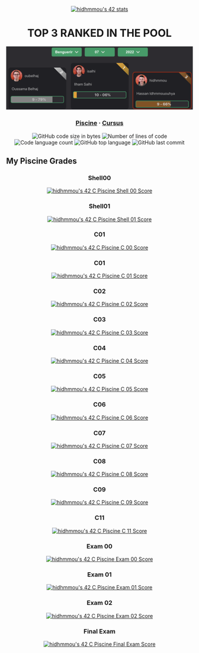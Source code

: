 <p align="center">
	<a href="https://github.com/ft-killua"><img src="https://badge42.vercel.app/api/v2/cl9d5ri2i00210gmlhhorlng9/stats?cursusId=9&coalitionId=piscine" 	alt="hidhmmou's 42 stats" /></a>
</p>

<h1 align="center">
	TOP 3 RANKED IN THE POOL
</h1>

![1337](https://github.com/ft-killua/1337/blob/main/imgs/top%203%20pool%2007:08:2022%20benguerir.png)

<h3 align="center">
	<a href="https://github.com/ft-killua/1337/tree/main/piscine-2022">Piscine</a>
	<span> · </span>
	<a href="https://github.com/ft-killua/1337/tree/main/42cursus">Cursus</a>
</h3>

<p align="center">
	<img alt="GitHub code size in bytes" src="https://img.shields.io/github/languages/code-size/achrafelkhnissi/1337?color=blueviolet" />
	<img alt="Number of lines of code" src="https://img.shields.io/tokei/lines/github/achrafelkhnissi/1337?color=blueviolet" />
	<img alt="Code language count" src="https://img.shields.io/github/languages/count/achrafelkhnissi/1337?color=blue" />
	<img alt="GitHub top language" src="https://img.shields.io/github/languages/top/achrafelkhnissi/1337?color=blue" />
	<img alt="GitHub last commit" src="https://img.shields.io/github/last-commit/achrafelkhnissi/1337?color=brightgreen" />
</p>

## My Piscine Grades
<div align="center">
<h3>Shell00</h3>
<a href="https://github.com/ft-killua/1337/tree/main/piscine-2022/Shell00"><img src="https://badge42.vercel.app/api/v2/cl9d5ri2i00210gmlhhorlng9/project/2671786" alt="hidhmmou's 42 C Piscine Shell 00 Score" /></a>
<h3>Shell01</h3>
<a href="https://github.com/ft-killua/1337/tree/main/piscine-2022/Shell01"><img src="https://badge42.vercel.app/api/v2/cl9d5ri2i00210gmlhhorlng9/project/2675876" alt="hidhmmou's 42 C Piscine Shell 01 Score" /></a>
<h3>C01</h3>
<a href="https://github.com/ft-killua/1337/tree/main/piscine-2022/C00"><img src="https://badge42.vercel.app/api/v2/cl9d5ri2i00210gmlhhorlng9/project/2678399" alt="hidhmmou's 42 C Piscine C 00 Score" /></a>
<h3>C01</h3>
<a href="https://github.com/ft-killua/1337/tree/main/piscine-2022/C01"><img src="https://badge42.vercel.app/api/v2/cl9d5ri2i00210gmlhhorlng9/project/2685879" alt="hidhmmou's 42 C Piscine C 01 Score" /></a>
<h3>C02</h3>
<a href="https://github.com/ft-killua/1337/tree/main/piscine-2022/C02"><img src="https://badge42.vercel.app/api/v2/cl9d5ri2i00210gmlhhorlng9/project/2685880" alt="hidhmmou's 42 C Piscine C 02 Score" /></a>
<h3>C03</h3>
<a href="https://github.com/ft-killua/1337/tree/main/piscine-2022/C03"><img src="https://badge42.vercel.app/api/v2/cl9d5ri2i00210gmlhhorlng9/project/2689294" alt="hidhmmou's 42 C Piscine C 03 Score" /></a>
<h3>C04</h3>
<a href="https://github.com/ft-killua/1337/tree/main/piscine-2022/C04"><img src="https://badge42.vercel.app/api/v2/cl9d5ri2i00210gmlhhorlng9/project/2694444" alt="hidhmmou's 42 C Piscine C 04 Score" /></a>
<h3>C05</h3>
<a href="https://github.com/ft-killua/1337/tree/main/piscine-2022/C05"><img src="https://badge42.vercel.app/api/v2/cl9d5ri2i00210gmlhhorlng9/project/2700786" alt="hidhmmou's 42 C Piscine C 05 Score" /></a>
<h3>C06</h3>
<a href="https://github.com/ft-killua/1337/tree/main/piscine-2022/C06"><img src="https://badge42.vercel.app/api/v2/cl9d5ri2i00210gmlhhorlng9/project/2700788" alt="hidhmmou's 42 C Piscine C 06 Score" /></a>
<h3>C07</h3>
<a href="https://github.com/ft-killua/1337/tree/main/piscine-2022/C07"><img src="https://badge42.vercel.app/api/v2/cl9d5ri2i00210gmlhhorlng9/project/2706356" alt="hidhmmou's 42 C Piscine C 07 Score" /></a>
<h3>C08</h3>
<a href="https://github.com/ft-killua/1337/tree/main/piscine-2022/C08"><img src="https://badge42.vercel.app/api/v2/cl9d5ri2i00210gmlhhorlng9/project/2708546" alt="hidhmmou's 42 C Piscine C 08 Score" /></a>
<h3>C09</h3>
<a href="https://github.com/ft-killua/1337/tree/main/piscine-2022/C09"><img src="https://badge42.vercel.app/api/v2/cl9d5ri2i00210gmlhhorlng9/project/2716298" alt="hidhmmou's 42 C Piscine C 09 Score" /></a>
<h3>C11</h3>
<a href="https://github.com/ft-killua/1337/tree/main/piscine-2022/C11"><img src="https://badge42.vercel.app/api/v2/cl9d5ri2i00210gmlhhorlng9/project/2719807" alt="hidhmmou's 42 C Piscine C 11 Score" /></a>
<h3>Exam 00</h3>
<a href="https://github.com/ft-killua/1337/tree/main/piscine-2022"><img src="https://badge42.vercel.app/api/v2/cl9d5ri2i00210gmlhhorlng9/project/2675896" alt="hidhmmou's 42 C Piscine Exam 00 Score" /></a>
<h3>Exam 01</h3>
<a href="https://github.com/ft-killua/1337/tree/main/piscine-2022"><img src="https://badge42.vercel.app/api/v2/cl9d5ri2i00210gmlhhorlng9/project/2691076" alt="hidhmmou's 42 C Piscine Exam 01 Score" /></a>
<h3>Exam 02</h3>
<a href="https://github.com/ft-killua/1337/tree/main/piscine-2022"><img src="https://badge42.vercel.app/api/v2/cl9d5ri2i00210gmlhhorlng9/project/2702979" alt="hidhmmou's 42 C Piscine Exam 02 Score" /></a>
<h3>Final Exam</h3>
<a href="https://github.com/ft-killua/1337/tree/main/piscine-2022"><img src="https://badge42.vercel.app/api/v2/cl9d5ri2i00210gmlhhorlng9/project/2713247" 			alt="hidhmmou's 42 C Piscine Final Exam Score" /></a>
</div>
